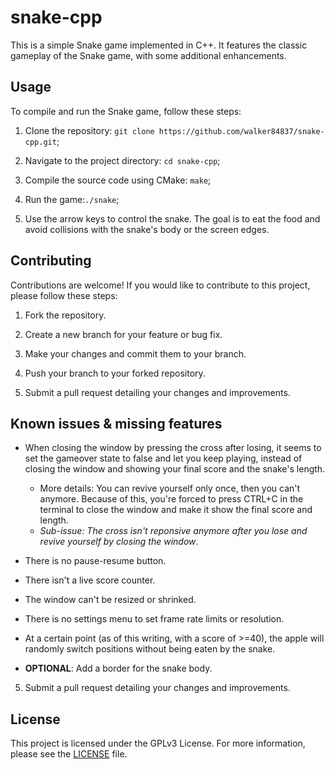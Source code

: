 # snake-cpp

This is a simple Snake game implemented in C++. It features the classic gameplay of the Snake game, with some additional enhancements.

## Usage

To compile and run the Snake game, follow these steps:

1. Clone the repository: `git clone https://github.com/walker84837/snake-cpp.git`;

2. Navigate to the project directory: `cd snake-cpp`;

3. Compile the source code using CMake: `make`;

4. Run the game:`./snake`;

5. Use the arrow keys to control the snake. The goal is to eat the food and avoid collisions with the snake's body or the screen edges.

## Contributing

Contributions are welcome! If you would like to contribute to this project, please follow these steps:

1. Fork the repository.

2. Create a new branch for your feature or bug fix.

3. Make your changes and commit them to your branch.

4. Push your branch to your forked repository.

5. Submit a pull request detailing your changes and improvements.

## Known issues & missing features

- When closing the window by pressing the cross after losing, it seems to set the gameover state to false and let you keep playing, instead of closing the window and showing your final score and the snake's length.
  - More details: You can revive yourself only once, then you can't anymore. Because of this, you're forced to press CTRL+C in the terminal to close the window and make it show the final score and length.
  - *Sub-issue: The cross isn't reponsive anymore after you lose and revive yourself by closing the window*.

- There is no pause-resume button.

- There isn't a live score counter.

- The window can't be resized or shrinked.

- There is no settings menu to set frame rate limits or resolution.

- At a certain point (as of this writing, with a score of >=40), the apple will randomly switch positions without being eaten by the snake.

- **OPTIONAL**: Add a border for the snake body.

5. Submit a pull request detailing your changes and improvements.

## License

This project is licensed under the GPLv3 License. For more information, please see the [LICENSE](LICENSE) file.
